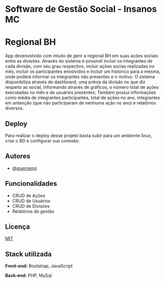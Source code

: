 
# Software de Gestão Social - Insanos MC
# Regional BH

App desenvolvido com intuito de gerir a regional BH em suas ações sociais entre as divisões.
Através do sistema é possível incluir os integrantes de cada divisão, com seu grau respectivo, incluir ações socias realizadas no mês, incluir os participantes envolvidos e incluir um histórico para a mesma, onde poderá informar os integrantes não presentes e o motivo.
O sistema disponibiliza através de dashboard, uma prévia da divisão no que diz respeito ao social, informando através de gráficos, o número total de ações executadas no mês e de usuários presentes; Também possui informações como média de integrantes participantes, total de ações no ano, integrantes em antenção (que não participaram de nenhuma ação no ano) e relatórios diversos.



## Deploy

Para realizar o deploy desse projeto basta subir para um ambiente linux, criar o BD e configurar sua conexão.




## Autores

- [@guerramg](https://github.com/guerramg/)


## Funcionalidades

- CRUD de Ações
- CRUD de Usuários
- CRUD de Divisões
- Relatórios de gestão


## Licença

[MIT](https://choosealicense.com/licenses/mit/)


## Stack utilizada

**Front-end:** Bootstrap, JavaScript

**Back-end:** PHP, MySql

